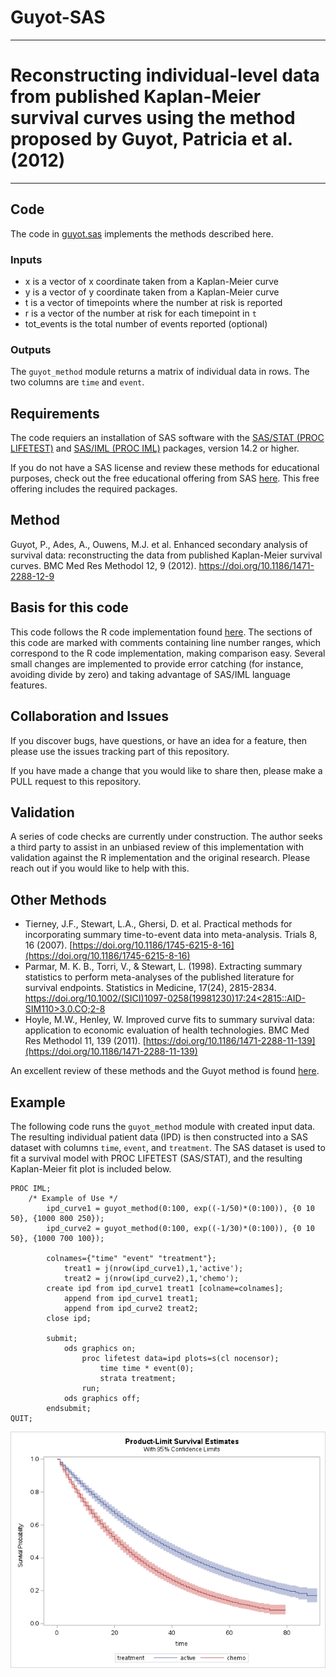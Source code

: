 # Guyot-SAS

---

# Reconstructing individual-level data from published Kaplan-Meier survival curves using the method proposed by Guyot, Patricia et al. (2012)

---

## Code
The code in [guyot.sas](guyot.sas) implements the methods described here.

### Inputs
- x is a vector of x coordinate taken from a Kaplan-Meier curve
- y is a vector of y coordinate taken from a Kaplan-Meier curve
- t is a vector of timepoints where the number at risk is reported
- r is a vector of the number at risk for each timepoint in `t`
- tot_events is the total number of events reported (optional)

### Outputs
The `guyot_method` module returns a matrix of individual data in rows.  The two columns are `time` and `event`.

## Requirements
The code requiers an installation of SAS software with the [SAS/STAT (PROC LIFETEST)](https://documentation.sas.com/?docsetId=statug&docsetTarget=statug_lifetest_overview.htm&docsetVersion=15.2&locale=en) and [SAS/IML (PROC IML)](https://documentation.sas.com/?docsetId=imlug&docsetTarget=imlug_imlstart_sect001.htm&docsetVersion=15.2&locale=en) packages, version 14.2 or higher.  

If you do not have a SAS license and review these methods for educational purposes, check out the free educational offering from SAS [here](https://www.sas.com/en_us/software/university-edition/download-software.html).  This free offering includes the required packages.

## Method
Guyot, P., Ades, A., Ouwens, M.J. et al. Enhanced secondary analysis of survival data: reconstructing the data from published Kaplan-Meier survival curves. BMC Med Res Methodol 12, 9 (2012). https://doi.org/10.1186/1471-2288-12-9

## Basis for this code
This code follows the R code implementation found [here](https://rdrr.io/github/certara/survivalnma/src/R/guyot.R).  The sections of this code are marked with comments containing line number ranges, which correspond to the R code implementation, making comparison easy.  Several small changes are implemented to provide error catching (for instance, avoiding divide by zero) and taking advantage of SAS/IML language features.

## Collaboration and Issues
If you discover bugs, have questions, or have an idea for a feature, then please use the issues tracking part of this repository.  

If you have made a change that you would like to share then, please make a PULL request to this repository.

## Validation
A series of code checks are currently under construction.  The author seeks a third party to assist in an unbiased review of this implementation with validation against the R implementation and the original research.  Please reach out if you would like to help with this.

## Other Methods
- Tierney, J.F., Stewart, L.A., Ghersi, D. et al. Practical methods for incorporating summary time-to-event data into meta-analysis. Trials 8, 16 (2007). [https://doi.org/10.1186/1745-6215-8-16](https://doi.org/10.1186/1745-6215-8-16)
- Parmar, M. K. B., Torri, V., & Stewart, L. (1998). Extracting summary statistics to perform meta-analyses of the published literature for survival endpoints. Statistics in Medicine, 17(24), 2815-2834. [https://doi.org/10.1002/(SICI)1097-0258(19981230)17:24<2815::AID-SIM110>3.0.CO;2-8](https://doi.org/10.1002/(SICI)1097-0258(19981230)17:24<2815::AID-SIM110>3.0.CO;2-8)
- Hoyle, M.W., Henley, W. Improved curve fits to summary survival data: application to economic evaluation of health technologies. BMC Med Res Methodol 11, 139 (2011). [https://doi.org/10.1186/1471-2288-11-139](https://doi.org/10.1186/1471-2288-11-139)

An excellent review of these methods and the Guyot method is found [here](https://www.ispor.org/docs/default-source/presentations/991.pdf?sfvrsn=192f74b0_1).

## Example
The following code runs the `guyot_method` module with created input data.  The resulting individual patient data (IPD) is then constructed into a SAS dataset with columns `time`, `event`, and `treatment`.  The SAS dataset is used to fit a survival model with PROC LIFETEST (SAS/STAT), and the resulting Kaplan-Meier fit plot is included below.

```
PROC IML;
    /* Example of Use */
        ipd_curve1 = guyot_method(0:100, exp((-1/50)*(0:100)), {0 10 50}, {1000 800 250});
        ipd_curve2 = guyot_method(0:100, exp((-1/30)*(0:100)), {0 10 50}, {1000 700 100});

        colnames={"time" "event" "treatment"};
            treat1 = j(nrow(ipd_curve1),1,'active');
            treat2 = j(nrow(ipd_curve2),1,'chemo');
        create ipd from ipd_curve1 treat1 [colname=colnames];
            append from ipd_curve1 treat1;
            append from ipd_curve2 treat2;
        close ipd;

        submit;
            ods graphics on;
                proc lifetest data=ipd plots=s(cl nocensor);
                    time time * event(0);
                    strata treatment;
                run;
            ods graphics off;
        endsubmit;
QUIT;
```

<p align="center">
  <img src="example.png" />
</p>
